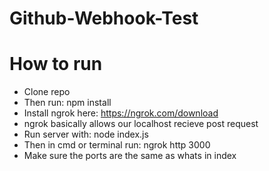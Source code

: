 # Github-Webhook-Test

# How to run

- Clone repo
- Then run: npm install
- Install ngrok here: https://ngrok.com/download
- ngrok basically allows our localhost recieve post request
- Run server with: node index.js
- Then in cmd or terminal run: ngrok http 3000
- Make sure the ports are the same as whats in index


